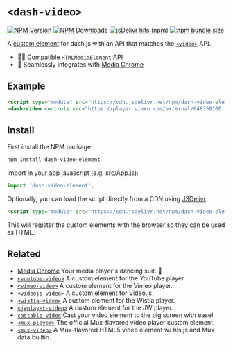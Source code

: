 # `<dash-video>`

[![NPM Version](https://img.shields.io/npm/v/dash-video-element?style=flat-square&color=informational)](https://www.npmjs.com/package/dash-video-element) 
[![NPM Downloads](https://img.shields.io/npm/dm/dash-video-element?style=flat-square&color=informational&label=npm)](https://www.npmjs.com/package/dash-video-element) 
[![jsDelivr hits (npm)](https://img.shields.io/jsdelivr/npm/hm/dash-video-element?style=flat-square&color=%23FF5627)](https://www.jsdelivr.com/package/npm/dash-video-element)
[![npm bundle size](https://img.shields.io/bundlephobia/minzip/dash-video-element?style=flat-square&color=success&label=gzip)](https://bundlephobia.com/result?p=dash-video-element) 

A [custom element](https://developer.mozilla.org/en-US/docs/Web/Web_Components/Using_custom_elements) 
for dash.js with an API that matches the 
[`<video>`](https://developer.mozilla.org/en-US/docs/Web/HTML/Element/video) API.

- 🏄‍♂️ Compatible [`HTMLMediaElement`](https://developer.mozilla.org/en-US/docs/Web/API/HTMLMediaElement) API
- 🕺 Seamlessly integrates with [Media Chrome](https://github.com/muxinc/media-chrome)

## Example

<!-- prettier-ignore -->
```html
<script type="module" src="https://cdn.jsdelivr.net/npm/dash-video-element@0/+esm"></script>
<dash-video controls src="https://player.vimeo.com/external/648359100.mpd?s=a4419a2e2113cc24a87aef2f93ef69a8e4c8fb0c"></dash-video>
```

## Install

First install the NPM package:

```bash
npm install dash-video-element
```

Import in your app javascript (e.g. src/App.js):

```js
import 'dash-video-element';
```

Optionally, you can load the script directly from a CDN using [JSDelivr](https://www.jsdelivr.com/):

<!-- prettier-ignore -->
```html
<script type="module" src="https://cdn.jsdelivr.net/npm/dash-video-element@0/+esm"></script>
```

This will register the custom elements with the browser so they can be used as HTML.

## Related

- [Media Chrome](https://github.com/muxinc/media-chrome) Your media player's dancing suit. 🕺
- [`<youtube-video>`](https://github.com/muxinc/media-elements/tree/main/packages/youtube-video-element) A custom element for the YouTube player.
- [`<vimeo-video>`](https://github.com/muxinc/media-elements/tree/main/packages/vimeo-video-element) A custom element for the Vimeo player.
- [`<videojs-video>`](https://github.com/muxinc/media-elements/tree/main/packages/videojs-video-element) A custom element for Video.js.
- [`<wistia-video>`](https://github.com/muxinc/media-elements/tree/main/packages/wistia-video-element) A custom element for the Wistia player.
- [`<jwplayer-video>`](https://github.com/muxinc/media-elements/tree/main/packages/jwplayer-video-element) A custom element for the JW player.
- [`castable-video`](https://github.com/muxinc/media-elements/tree/main/packages/castable-video) Cast your video element to the big screen with ease!
- [`<mux-player>`](https://github.com/muxinc/elements/tree/main/packages/mux-player) The official Mux-flavored video player custom element.
- [`<mux-video>`](https://github.com/muxinc/elements/tree/main/packages/mux-video) A Mux-flavored HTML5 video element w/ hls.js and Mux data builtin.
